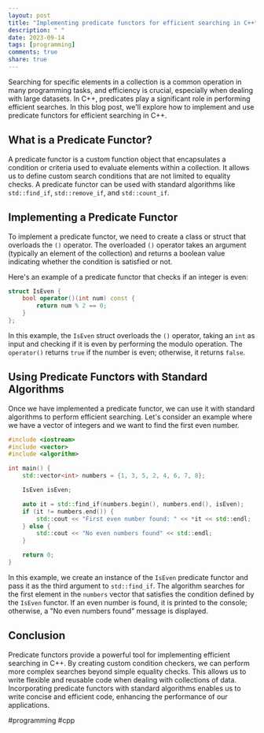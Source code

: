 ```yaml
---
layout: post
title: "Implementing predicate functors for efficient searching in C++"
description: " "
date: 2023-09-14
tags: [programming]
comments: true
share: true
---
```


Searching for specific elements in a collection is a common operation in many programming tasks, and efficiency is crucial, especially when dealing with large datasets. In C++, predicates play a significant role in performing efficient searches. In this blog post, we'll explore how to implement and use predicate functors for efficient searching in C++.

## What is a Predicate Functor?
A predicate functor is a custom function object that encapsulates a condition or criteria used to evaluate elements within a collection. It allows us to define custom search conditions that are not limited to equality checks. A predicate functor can be used with standard algorithms like `std::find_if`, `std::remove_if`, and `std::count_if`.

## Implementing a Predicate Functor
To implement a predicate functor, we need to create a class or struct that overloads the `()` operator. The overloaded `()` operator takes an argument (typically an element of the collection) and returns a boolean value indicating whether the condition is satisfied or not.

Here's an example of a predicate functor that checks if an integer is even:

```cpp
struct IsEven {
    bool operator()(int num) const {
        return num % 2 == 0;
    }
};
```

In this example, the `IsEven` struct overloads the `()` operator, taking an `int` as input and checking if it is even by performing the modulo operation. The `operator()` returns `true` if the number is even; otherwise, it returns `false`.

## Using Predicate Functors with Standard Algorithms
Once we have implemented a predicate functor, we can use it with standard algorithms to perform efficient searching. Let's consider an example where we have a vector of integers and we want to find the first even number.

```cpp
#include <iostream>
#include <vector>
#include <algorithm>

int main() {
    std::vector<int> numbers = {1, 3, 5, 2, 4, 6, 7, 8};

    IsEven isEven;

    auto it = std::find_if(numbers.begin(), numbers.end(), isEven);
    if (it != numbers.end()) {
        std::cout << "First even number found: " << *it << std::endl;
    } else {
        std::cout << "No even numbers found" << std::endl;
    }

    return 0;
}
```

In this example, we create an instance of the `IsEven` predicate functor and pass it as the third argument to `std::find_if`. The algorithm searches for the first element in the `numbers` vector that satisfies the condition defined by the `IsEven` functor. If an even number is found, it is printed to the console; otherwise, a "No even numbers found" message is displayed.

## Conclusion
Predicate functors provide a powerful tool for implementing efficient searching in C++. By creating custom condition checkers, we can perform more complex searches beyond simple equality checks. This allows us to write flexible and reusable code when dealing with collections of data. Incorporating predicate functors with standard algorithms enables us to write concise and efficient code, enhancing the performance of our applications.

#programming #cpp